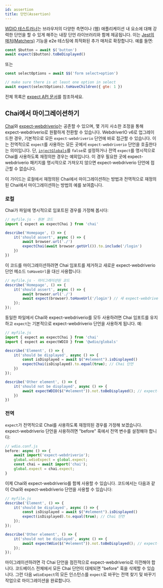 ```yaml
---
id: assertion
title: 단언(Assertion)
---
```


[WDIO 테스트러너](https://webdriver.io/docs/clioptions)는 브라우저의 다양한 측면이나 (웹) 애플리케이션 내 요소에 대해 강력한 단언을 할 수 있게 해주는 내장 단언 라이브러리와 함께 제공됩니다. 이는 [Jest의 매처(Matchers)](https://jestjs.io/docs/en/using-matchers) 기능을 e2e 테스팅에 최적화된 추가 매처로 확장합니다. 예를 들면:

```js
const $button = await $('button')
await expect($button).toBeDisplayed()
```

또는

```js
const selectOptions = await $$('form select>option')

// make sure there is at least one option in select
await expect(selectOptions).toHaveChildren({ gte: 1 })
```

전체 목록은 [expect API 문서](/docs/api/expect-webdriverio)를 참조하세요.

## Chai에서 마이그레이션하기

[Chai](https://www.chaijs.com/)와 [expect-webdriverio](https://github.com/webdriverio/expect-webdriverio#readme)는 공존할 수 있으며, 몇 가지 사소한 조정을 통해 expect-webdriverio로 원활하게 전환할 수 있습니다. WebdriverIO v6로 업그레이드한 경우, 기본적으로 모든 `expect-webdriverio` 단언에 바로 접근할 수 있습니다. 이는 전역적으로 `expect`를 사용하는 모든 곳에서 `expect-webdriverio` 단언을 호출한다는 의미입니다. 단, [`injectGlobals`](/docs/configuration#injectglobals)를 `false`로 설정하거나 전역 `expect`를 명시적으로 Chai를 사용하도록 재정의한 경우는 예외입니다. 이 경우 필요한 곳에 expect-webdriverio 패키지를 명시적으로 가져오지 않으면 expect-webdriverio 단언에 접근할 수 없습니다.

이 가이드는 로컬에서 재정의된 Chai에서 마이그레이션하는 방법과 전역적으로 재정의된 Chai에서 마이그레이션하는 방법의 예를 보여줍니다.

### 로컬

Chai가 파일에 명시적으로 임포트된 경우를 가정해 봅시다:

```js
// myfile.js - 원본 코드
import { expect as expectChai } from 'chai'

describe('Homepage', () => {
    it('should assert', async () => {
        await browser.url('./')
        expectChai(await browser.getUrl()).to.include('/login')
    })
})
```

이 코드를 마이그레이션하려면 Chai 임포트를 제거하고 새로운 expect-webdriverio 단언 메소드 `toHaveUrl`을 대신 사용합니다:

```js
// myfile.js - 마이그레이션된 코드
describe('Homepage', () => {
    it('should assert', async () => {
        await browser.url('./')
        await expect(browser).toHaveUrl('/login') // 새 expect-webdriverio API 메소드 https://webdriver.io/docs/api/expect-webdriverio.html#tohaveurl
    });
});
```

동일한 파일에서 Chai와 expect-webdriverio를 모두 사용하려면 Chai 임포트를 유지하고 `expect`는 기본적으로 expect-webdriverio 단언을 사용하게 됩니다. 예:

```js
// myfile.js
import { expect as expectChai } from 'chai'
import { expect as expectWDIO } from '@wdio/globals'

describe('Element', () => {
    it('should be displayed', async () => {
        const isDisplayed = await $("#element").isDisplayed()
        expectChai(isDisplayed).to.equal(true); // Chai 단언
    })
});

describe('Other element', () => {
    it('should not be displayed', async () => {
        await expectWDIO($("#element")).not.toBeDisplayed(); // expect-webdriverio 단언
    })
})
```

### 전역

`expect`가 전역적으로 Chai를 사용하도록 재정의된 경우를 가정해 보겠습니다. expect-webdriverio 단언을 사용하려면 "before" 훅에서 전역 변수를 설정해야 합니다:

```js
// wdio.conf.js
before: async () => {
    await import('expect-webdriverio');
    global.wdioExpect = global.expect;
    const chai = await import('chai');
    global.expect = chai.expect;
}
```

이제 Chai와 expect-webdriverio를 함께 사용할 수 있습니다. 코드에서는 다음과 같이 Chai와 expect-webdriverio 단언을 사용할 수 있습니다:

```js
// myfile.js
describe('Element', () => {
    it('should be displayed', async () => {
        const isDisplayed = await $("#element").isDisplayed()
        expect(isDisplayed).to.equal(true); // Chai 단언
    });
});

describe('Other element', () => {
    it('should not be displayed', async () => {
        await expectWdio($("#element")).not.toBeDisplayed(); // expect-webdriverio 단언
    });
});
```

마이그레이션하려면 각 Chai 단언을 점진적으로 expect-webdriverio로 이전해야 합니다. 코드베이스 전체에서 모든 Chai 단언이 대체되면 "before" 훅을 삭제할 수 있습니다. 그런 다음 `wdioExpect`의 모든 인스턴스를 `expect`로 바꾸는 전역 찾기 및 바꾸기 작업으로 마이그레이션을 완료합니다.